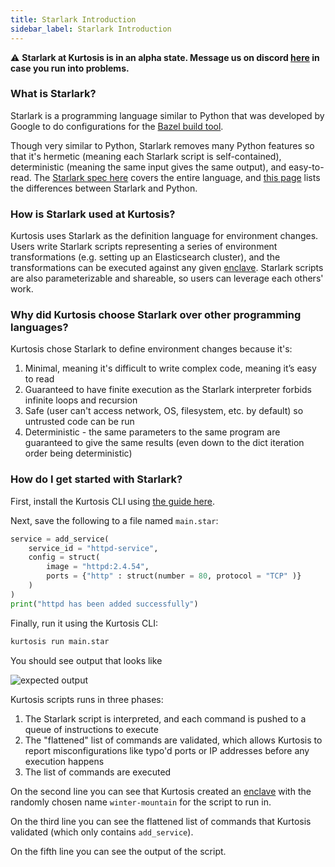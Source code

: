 ```yaml
---
title: Starlark Introduction
sidebar_label: Starlark Introduction
---
```


:warning: **Starlark at Kurtosis is in an alpha state. Message us on discord [here](https://discord.com/channels/783719264308953108/783719264308953111) in case you run into problems.**

### What is Starlark?

Starlark is a programming language similar to Python that was developed by Google to do configurations for the [Bazel build tool](https://bazel.build/rules/language).

Though very similar to Python, Starlark removes many Python features so that it's hermetic (meaning each Starlark script is self-contained), deterministic (meaning the same input gives the same output), and easy-to-read. The [Starlark spec here](https://github.com/google/starlark-go/blob/master/doc/spec.md) covers the entire language, and [this page](https://bazel.build/rules/language#differences_with_python) lists the differences between Starlark and Python.

### How is Starlark used at Kurtosis?

Kurtosis uses Starlark as the definition language for environment changes. Users write Starlark scripts representing a series of environment transformations (e.g. setting up an Elasticsearch cluster), and the transformations can be executed against any given [enclave][enclave]. Starlark scripts are also parameterizable and shareable, so users can leverage each others' work.

### Why did Kurtosis choose Starlark over other programming languages?

Kurtosis chose Starlark to define environment changes because it's:

1. Minimal, meaning it's difficult to write complex code, meaning it’s easy to read
2. Guaranteed to have finite execution as the Starlark interpreter forbids infinite loops and recursion
3. Safe (user can't access network, OS, filesystem, etc. by default) so untrusted code can be run
4. Deterministic - the same parameters to the same program are guaranteed to give the same results (even down to the dict iteration order being deterministic)

### How do I get started with Starlark?

First, install the Kurtosis CLI using [the guide here](https://docs.kurtosis.com/install).

Next, save the following to a file named `main.star`:

```py
service = add_service(
    service_id = "httpd-service", 
    config = struct(
        image = "httpd:2.4.54", 
        ports = {"http" : struct(number = 80, protocol = "TCP" )}
    )
)
print("httpd has been added successfully")
```

Finally, run it using the Kurtosis CLI:

```bash
kurtosis run main.star
```

You should see output that looks like

![expected output](/img/starlark/exec-output.png)

Kurtosis scripts runs in three phases: 

1. The Starlark script is interpreted, and each command is pushed to a queue of instructions to execute
1. The "flattened" list of commands are validated, which allows Kurtosis to report misconfigurations like typo'd ports or IP addresses before any execution happens
1. The list of commands are executed

On the second line you can see that Kurtosis created an [enclave][enclave] with the randomly chosen name `winter-mountain` for the script to run in.

On the third line you can see the flattened list of commands that Kurtosis validated (which only contains `add_service`).

On the fifth line you can see the output of the script.

<!--------------- ONLY LINKS BELOW HERE --------------------------->
[enclave]: /docs/reference/architecture.md#enclaves
